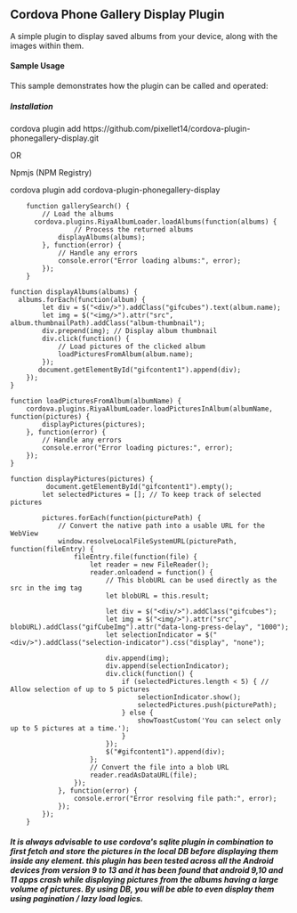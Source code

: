 <h2>Cordova Phone Gallery Display Plugin</h2>
<p>A simple plugin to display saved albums from your device, along with the images within them.</p>

<h4>Sample Usage</h4>
This sample demonstrates how the plugin can be called and operated:

<h5>Installation</h5>
<p></p>cordova plugin add https://github.com/pixellet14/cordova-plugin-phonegallery-display.git

OR 

Npmjs (NPM Registry)

cordova plugin add cordova-plugin-phonegallery-display</p>


        function gallerySearch() {
            // Load the albums
          cordova.plugins.RiyaAlbumLoader.loadAlbums(function(albums) {
                    // Process the returned albums
                displayAlbums(albums);
            }, function(error) {
                // Handle any errors
                console.error("Error loading albums:", error);
            });
        }

    function displayAlbums(albums) {    
      albums.forEach(function(album) {
            let div = $("<div/>").addClass("gifcubes").text(album.name);
            let img = $("<img/>").attr("src", album.thumbnailPath).addClass("album-thumbnail");
            div.prepend(img); // Display album thumbnail
            div.click(function() {
                // Load pictures of the clicked album
                loadPicturesFromAlbum(album.name);
            });
           document.getElementById("gifcontent1").append(div);
        });
    }

    function loadPicturesFromAlbum(albumName) {
        cordova.plugins.RiyaAlbumLoader.loadPicturesInAlbum(albumName, function(pictures) {
            displayPictures(pictures);
        }, function(error) {
            // Handle any errors
            console.error("Error loading pictures:", error);
        });
    }

    function displayPictures(pictures) {
             document.getElementById("gifcontent1").empty();
            let selectedPictures = []; // To keep track of selected pictures
        
            pictures.forEach(function(picturePath) {
                // Convert the native path into a usable URL for the WebView
                window.resolveLocalFileSystemURL(picturePath, function(fileEntry) {
                    fileEntry.file(function(file) {
                        let reader = new FileReader();
                        reader.onloadend = function() {
                            // This blobURL can be used directly as the src in the img tag
                            let blobURL = this.result;
        
                            let div = $("<div/>").addClass("gifcubes");
                            let img = $("<img/>").attr("src", blobURL).addClass("gifCubeImg").attr("data-long-press-delay", "1000");
                            let selectionIndicator = $("<div/>").addClass("selection-indicator").css("display", "none");
        
                            div.append(img);
                            div.append(selectionIndicator);
                            div.click(function() {
                                if (selectedPictures.length < 5) { // Allow selection of up to 5 pictures
                                    selectionIndicator.show();
                                    selectedPictures.push(picturePath);
                                } else {
                                    showToastCustom('You can select only up to 5 pictures at a time.');
                                }
                            });
                            $("#gifcontent1").append(div);
                        };
                        // Convert the file into a blob URL
                        reader.readAsDataURL(file);
                    });
                }, function(error) {
                    console.error("Error resolving file path:", error);
                });
            });
        }


<h5>It is always advisable to use cordova's sqlite plugin in combination to first fetch and store the pictures in the local DB before displaying them inside any element. this plugin has been tested across all the Android devices from version 9 to 13 and it has been found that android 9,10 and 11 apps crash while displaying pictures from the albums having a large volume of pictures. By using DB, you will be able to even display them using pagination / lazy load logics.<h5>
